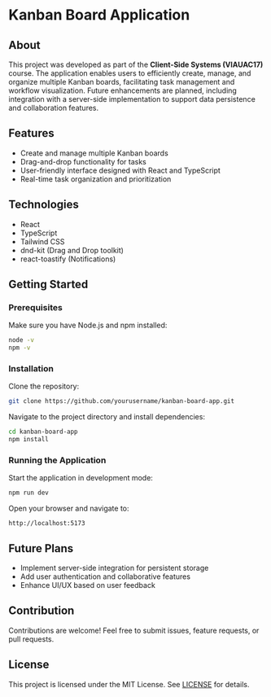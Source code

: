 # Kanban Board Application

## About
This project was developed as part of the **Client-Side Systems (VIAUAC17)** course. The application enables users to efficiently create, manage, and organize multiple Kanban boards, facilitating task management and workflow visualization. Future enhancements are planned, including integration with a server-side implementation to support data persistence and collaboration features.

## Features
- Create and manage multiple Kanban boards
- Drag-and-drop functionality for tasks
- User-friendly interface designed with React and TypeScript
- Real-time task organization and prioritization

## Technologies
- React
- TypeScript
- Tailwind CSS
- dnd-kit (Drag and Drop toolkit)
- react-toastify (Notifications)

## Getting Started

### Prerequisites
Make sure you have Node.js and npm installed:
```bash
node -v
npm -v
```

### Installation
Clone the repository:
```bash
git clone https://github.com/yourusername/kanban-board-app.git
```
Navigate to the project directory and install dependencies:
```bash
cd kanban-board-app
npm install
```

### Running the Application
Start the application in development mode:
```bash
npm run dev
```
Open your browser and navigate to:
```
http://localhost:5173
```

## Future Plans
- Implement server-side integration for persistent storage
- Add user authentication and collaborative features
- Enhance UI/UX based on user feedback

## Contribution
Contributions are welcome! Feel free to submit issues, feature requests, or pull requests.

## License
This project is licensed under the MIT License. See [LICENSE](LICENSE) for details.

